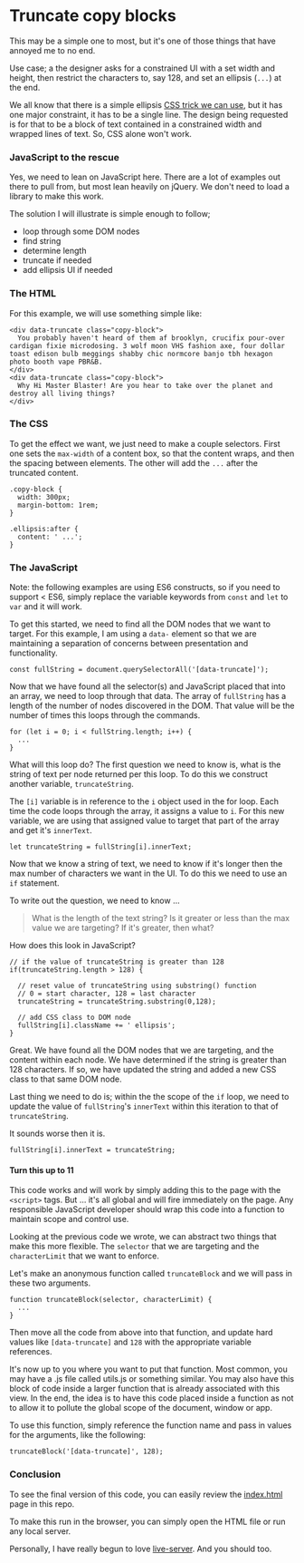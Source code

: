 # Truncate copy blocks

This may be a simple one to most, but it's one of those things that have annoyed me to no end.

Use case; a the designer asks for a constrained UI with a set width and height, then restrict the characters to, say 128, and set an ellipsis (`...`) at the end.

We all know that there is a simple ellipsis [CSS trick we can use](https://css-tricks.com/snippets/css/truncate-string-with-ellipsis/), but it has one major constraint, it has to be a single line. The design being requested is for that to be a block of text contained in a constrained width and wrapped lines of text. So, CSS alone won't work.

### JavaScript to the rescue

Yes, we need to lean on JavaScript here. There are a lot of examples out there to pull from, but most lean heavily on jQuery. We don't need to load a library to make this work.

The solution I will illustrate is simple enough to follow;

* loop through some DOM nodes
* find string
* determine length
* truncate if needed
* add ellipsis UI if needed

### The HTML

For this example, we will use something simple like:

```
<div data-truncate class="copy-block">
  You probably haven't heard of them af brooklyn, crucifix pour-over cardigan fixie microdosing. 3 wolf moon VHS fashion axe, four dollar toast edison bulb meggings shabby chic normcore banjo tbh hexagon photo booth vape PBR&B.
</div>
<div data-truncate class="copy-block">
  Why Hi Master Blaster! Are you hear to take over the planet and destroy all living things?
</div>

```

### The CSS

To get the effect we want, we just need to make a couple selectors. First one sets the `max-width` of a content box, so that the content wraps, and then the spacing between elements. The other will add the `...` after the truncated content.

```
.copy-block {
  width: 300px;
  margin-bottom: 1rem;
}

.ellipsis:after {
  content: ' ...';
}
```

### The JavaScript

Note: the following examples are using ES6 constructs, so if you need to support < ES6, simply replace the variable keywords from `const` and `let` to `var` and it will work.

To get this started, we need to find all the DOM nodes that we want to target. For this example, I am using a `data-` element so that we are maintaining a separation of concerns between presentation and functionality.

```
const fullString = document.querySelectorAll('[data-truncate]');
```

Now that we have found all the selector(s) and JavaScript placed that into an array, we need to loop through that data. The array of `fullString` has a length of the number of nodes discovered in the DOM. That value will be the number of times this loops through the commands.

```
for (let i = 0; i < fullString.length; i++) {
  ...
}
```

What will this loop do? The first question we need to know is, what is the string of text per node returned per this loop. To do this we construct another variable, `truncateString`.

The `[i]` variable is in reference to the `i` object used in the for loop. Each time the code loops through the array, it assigns a value to `i`. For this new variable, we are using that assigned value to target that part of the array and get it's `innerText`.

```
let truncateString = fullString[i].innerText;
```

Now that we know a string of text, we need to know if it's longer then the max number of characters we want in the UI. To do this we need to use an `if` statement.

To write out the question, we need to know ...

> What is the length of the text string?
> Is it greater or less than the max value we are targeting?
> If it's greater, then what?

How does this look in JavaScript?

```
// if the value of truncateString is greater than 128
if(truncateString.length > 128) {

  // reset value of truncateString using substring() function
  // 0 = start character, 128 = last character
  truncateString = truncateString.substring(0,128);

  // add CSS class to DOM node
  fullString[i].className += ' ellipsis';
}
```

Great. We have found all the DOM nodes that we are targeting, and the content within each node. We have determined if the string is greater than 128 characters. If so, we have updated the string and added a new CSS class to that same DOM node.

Last thing we need to do is; within the the scope of the `if` loop, we need to update the value of `fullString`'s `innerText` within this iteration to that of `truncateString`.

It sounds worse then it is.

```
fullString[i].innerText = truncateString;
```

#### Turn this up to 11

This code works and will work by simply adding this to the page with the `<script>` tags. But ... it's all global and will fire immediately on the page. Any responsible JavaScript developer should wrap this code into a function to maintain scope and control use.

Looking at the previous code we wrote, we can abstract two things that make this more flexible. The `selector` that we are targeting and the `characterLimit` that we want to enforce.

Let's make an anonymous function called `truncateBlock` and we will pass in these two arguments.

```
function truncateBlock(selector, characterLimit) {
  ...
}
```

Then move all the code from above into that function, and update hard values like `[data-truncate]` and `128` with the appropriate variable references.

It's now up to you where you want to put that function. Most common, you may have a .js file called utils.js or something similar. You may also have this block of code inside a larger function that is already associated with this view. In the end, the idea is to have this code placed inside a function as not to allow it to pollute the global scope of the document, window or app.

To use this function, simply reference the function name and pass in values for the arguments, like the following:

```
truncateBlock('[data-truncate]', 128);
```

### Conclusion

To see the final version of this code, you can easily review the [index.html](https://github.com/blackfalcon/truncate-content/blob/master/index.html) page in this repo.

To make this run in the browser, you can simply open the HTML file or run any local server.

Personally, I have really begun to love [live-server](https://github.com/tapio/live-server). And you should too.
